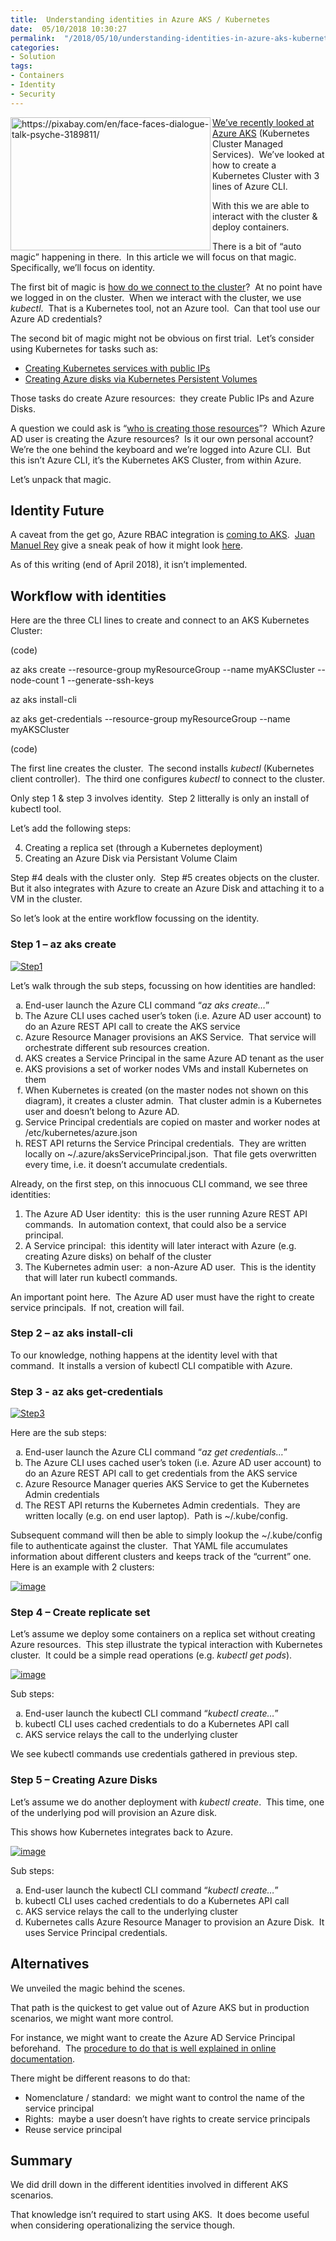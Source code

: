 ```yaml
---
title:  Understanding identities in Azure AKS / Kubernetes
date:  05/10/2018 10:30:27
permalink:  "/2018/05/10/understanding-identities-in-azure-aks-kubernetes/"
categories:
- Solution
tags:
- Containers
- Identity
- Security
---
```

<a href="http://vincentlauzon.files.wordpress.com/2018/04/face-3189811_640.jpg"><img style="border:0 currentcolor;float:left;display:inline;background-image:none;" title="From Pixabay" src="assets/2018/5/understanding-identities-in-azure-aks-kubernetes/face-3189811_640_thumb.jpg" alt="https://pixabay.com/en/face-faces-dialogue-talk-psyche-3189811/" width="320" height="213" align="left" border="0" /></a><a href="https://vincentlauzon.com/2018/05/08/get-started-with-kubernetes-aks-in-azure/">We’ve recently looked at Azure AKS</a> (Kubernetes Cluster Managed Services).  We’ve looked at how to create a Kubernetes Cluster with 3 lines of Azure CLI.

With this we are able to interact with the cluster &amp; deploy containers.

There is a bit of “auto magic” happening in there.  In this article we will focus on that magic.  Specifically, we’ll focus on identity.

The first bit of magic is <u>how do we connect to the cluster</u>?  At no point have we logged in on the cluster.  When we interact with the cluster, we use <em>kubectl</em>.  That is a Kubernetes tool, not an Azure tool.  Can that tool use our Azure AD credentials?

The second bit of magic might not be obvious on first trial.  Let’s consider using Kubernetes for tasks such as:
<ul>
 	<li><a href="https://docs.microsoft.com/en-us/azure/aks/kubernetes-walkthrough#test-the-application">Creating Kubernetes services with public IPs</a></li>
 	<li><a href="https://docs.microsoft.com/en-us/azure/aks/azure-disks-dynamic-pv">Creating Azure disks via Kubernetes Persistent Volumes</a></li>
</ul>
Those tasks do create Azure resources:  they create Public IPs and Azure Disks.

A question we could ask is “<u>who is creating those resources</u>”?  Which Azure AD user is creating the Azure resources?  Is it our own personal account?  We’re the one behind the keyboard and we’re logged into Azure CLI.  But this isn’t Azure CLI, it’s the Kubernetes AKS Cluster, from within Azure.

Let’s unpack that magic.
<h2>Identity Future</h2>
A caveat from the get go, Azure RBAC integration is <a href="https://docs.microsoft.com/en-us/azure/aks/faq#does-aks-support-kubernetes-role-based-access-control-rbac">coming to AKS</a>.  <a href="http://blog.jreypo.io/">Juan Manuel Rey</a> give a sneak peak of how it might look <a href="http://blog.jreypo.io/containers/microsoft/azure/cloud/cloud-native/kubernetes-18-with-rbac-enabled-and-azure-active-directory-integration/">here</a>.

As of this writing (end of April 2018), it isn’t implemented.
<h2>Workflow with identities</h2>
Here are the three CLI lines to create and connect to an AKS Kubernetes Cluster:

(code)

az aks create --resource-group myResourceGroup --name myAKSCluster --node-count 1 --generate-ssh-keys

az aks install-cli

az aks get-credentials --resource-group myResourceGroup --name myAKSCluster

(code)

The first line creates the cluster.  The second installs <em>kubectl </em>(Kubernetes client controller).  The third one configures <em>kubectl</em> to connect to the cluster.

Only step 1 &amp; step 3 involves identity.  Step 2 litterally is only an install of kubectl tool.

Let’s add the following steps:
<ol start="4">
 	<li>Creating a replica set (through a Kubernetes deployment)</li>
 	<li>Creating an Azure Disk via Persistant Volume Claim</li>
</ol>
Step #4 deals with the cluster only.  Step #5 creates objects on the cluster.  But it also integrates with Azure to create an Azure Disk and attaching it to a VM in the cluster.

So let’s look at the entire workflow focussing on the identity.
<h3>Step 1 – az aks create</h3>
<a href="assets/2018/5/understanding-identities-in-azure-aks-kubernetes/step1.png"><img style="border:0 currentcolor;display:inline;background-image:none;" title="Step1" src="assets/2018/5/understanding-identities-in-azure-aks-kubernetes/step1_thumb.png" alt="Step1" border="0" /></a>

Let’s walk through the sub steps, focussing on how identities are handled:
<ol style="list-style-type:lower-alpha;">
 	<li>End-user launch the Azure CLI command “<em>az aks create…</em>”</li>
 	<li>The Azure CLI uses cached user’s token (i.e. Azure AD user account) to do an Azure REST API call to create the AKS service</li>
 	<li>Azure Resource Manager provisions an AKS Service.  That service will orchestrate different sub resources creation.</li>
 	<li>AKS creates a Service Principal in the same Azure AD tenant as the user</li>
 	<li>AKS provisions a set of worker nodes VMs and install Kubernetes on them</li>
 	<li>When Kubernetes is created (on the master nodes not shown on this diagram), it creates a cluster admin.  That cluster admin is a Kubernetes user and doesn’t belong to Azure AD.</li>
 	<li>Service Principal credentials are copied on master and worker nodes at /etc/kubernetes/azure.json</li>
 	<li>REST API returns the Service Principal credentials.  They are written locally on ~/.azure/aksServicePrincipal.json.  That file gets overwritten every time, i.e. it doesn’t accumulate credentials.</li>
</ol>
Already, on the first step, on this innocuous CLI command, we see three identities:
<ol>
 	<li>The Azure AD User identity:  this is the user running Azure REST API commands.  In automation context, that could also be a service principal.</li>
 	<li>A Service principal:  this identity will later interact with Azure (e.g. creating Azure disks) on behalf of the cluster</li>
 	<li>The Kubernetes admin user:  a non-Azure AD user.  This is the identity that will later run kubectl commands.</li>
</ol>
An important point here.  The Azure AD user must have the right to create service principals.  If not, creation will fail.
<h3>Step 2 – az aks install-cli</h3>
To our knowledge, nothing happens at the identity level with that command.  It installs a version of kubectl CLI compatible with Azure.
<h3>Step 3 - az aks get-credentials</h3>
<a href="assets/2018/5/understanding-identities-in-azure-aks-kubernetes/step3.png"><img style="border:0 currentcolor;display:inline;background-image:none;" title="Step3" src="assets/2018/5/understanding-identities-in-azure-aks-kubernetes/step3_thumb.png" alt="Step3" border="0" /></a>

Here are the sub steps:
<ol style="list-style-type:lower-alpha;"><!--StartFragment-->
 	<li>End-user launch the Azure CLI command “<em>az get credentials…</em>”</li>
 	<li>The Azure CLI uses cached user’s token (i.e. Azure AD user account) to do an
Azure REST API call to get credentials from the AKS service</li>
 	<li>Azure Resource Manager queries AKS Service to get the Kubernetes Admin credentials</li>
 	<li>The REST API returns the Kubernetes Admin credentials.  They are written
locally (e.g. on end user laptop).  Path is ~/.kube/config.</li>
</ol>
Subsequent command will then be able to simply lookup the ~/.kube/config file to authenticate against the cluster.  That YAML file accumulates information about different clusters and keeps track of the “current” one.  Here is an example with 2 clusters:

<a href="assets/2018/5/understanding-identities-in-azure-aks-kubernetes/image4.png"><img style="border:0 currentcolor;display:inline;background-image:none;" title="image" src="assets/2018/5/understanding-identities-in-azure-aks-kubernetes/image_thumb4.png" alt="image" border="0" /></a>
<h3>Step 4 – Create replicate set</h3>
Let’s assume we deploy some containers on a replica set without creating Azure resources.  This step illustrate the typical interaction with Kubernetes cluster.  It could be a simple read operations (e.g. <em>kubectl get pods</em>).

<a href="assets/2018/5/understanding-identities-in-azure-aks-kubernetes/image5.png"><img style="border:0 currentcolor;display:inline;background-image:none;" title="image" src="assets/2018/5/understanding-identities-in-azure-aks-kubernetes/image_thumb5.png" alt="image" border="0" /></a>

Sub steps:
<ol style="list-style-type:lower-alpha;">
 	<li>End-user launch the kubectl CLI command “<em>kubectl create…</em>”</li>
 	<li>kubectl CLI uses cached credentials to do a Kubernetes API call</li>
 	<li>AKS service relays the call to the underlying cluster</li>
</ol>
We see kubectl commands use credentials gathered in previous step.
<h3>Step 5 – Creating Azure Disks</h3>
Let’s assume we do another deployment with <em>kubectl create</em>.  This time, one of the underlying pod will provision an Azure disk.

This shows how Kubernetes integrates back to Azure.

<a href="assets/2018/5/understanding-identities-in-azure-aks-kubernetes/image6.png"><img style="border:0 currentcolor;display:inline;background-image:none;" title="image" src="assets/2018/5/understanding-identities-in-azure-aks-kubernetes/image_thumb6.png" alt="image" border="0" /></a>

Sub steps:
<ol style="list-style-type:lower-alpha;">
 	<li>End-user launch the kubectl CLI command “<em>kubectl create…</em>”</li>
 	<li>kubectl CLI uses cached credentials to do a Kubernetes API call</li>
 	<li>AKS service relays the call to the underlying cluster</li>
 	<li>Kubernetes calls Azure Resource Manager to provision an Azure Disk.  It uses Service Principal credentials.</li>
</ol>
<h2>Alternatives</h2>
We unveiled the magic behind the scenes.

That path is the quickest to get value out of Azure AKS but in production scenarios, we might want more control.

For instance, we might want to create the Azure AD Service Principal beforehand.  The <a href="https://docs.microsoft.com/en-us/azure/aks/kubernetes-service-principal">procedure to do that is well explained in online documentation</a>.

There might be different reasons to do that:
<ul>
 	<li>Nomenclature / standard:  we might want to control the name of the service principal</li>
 	<li>Rights:  maybe a user doesn’t have rights to create service principals</li>
 	<li>Reuse service principal</li>
</ul>
<h2>Summary</h2>
We did drill down in the different identities involved in different AKS scenarios.

That knowledge isn’t required to start using AKS.  It does become useful when considering operationalizing the service though.
<ol style="list-style-type:lower-alpha;"><!--EndFragment--></ol>